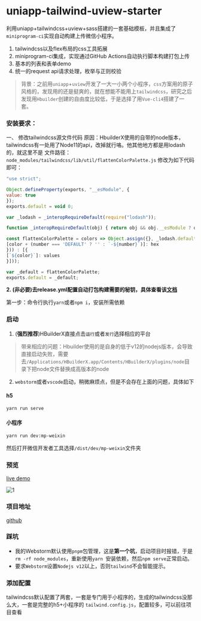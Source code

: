 # uniapp-tailwind-uview-starter
利用uniapp+tailwindcss+uview+sass搭建的一套基础模板，并且集成了`miniprogram-ci`实现自动构建上传微信小程序。

1. tailwindcss以及flex布局的css工具拓展
2. miniprogram-ci集成，实现通过GitHub Actions自动执行脚本构建打包上传
3. 基本的列表和表单demo
4. 统一的request api请求处理，枚举与正则校验


>背景：之前用`uniapp`+`uview`开发了一大一小两个小程序，`css`方案用的原子风格的，发现用的还是挺爽的，就在想能不能用上`tailwindcss`，研究之后发现用`Hbuilder`创建的自由度比较低，于是选择了用`Vue-cli4`搭建了一套。

### 安装要求：
一、 修改tailwindcss源文件代码
原因：HbuilderX使用的自带的node版本，tailwindcss有一处用了Node11的api，改掉就行咯。他其他地方都是用lodash的，就这里不是
   文件路径：`node_modules/tailwindcss/lib/util/flattenColorPalette.js`
   修改为如下代码即可：
   ```js
"use strict";

Object.defineProperty(exports, "__esModule", {
  value: true
});
exports.default = void 0;

var _lodash = _interopRequireDefault(require("lodash"));

function _interopRequireDefault(obj) { return obj && obj.__esModule ? obj : { default: obj }; }

const flattenColorPalette = colors => Object.assign({}, _lodash.default.flatMap(...Object.entries(colors), ([color, values]) => typeof values == 'object' ? Object.entries(flattenColorPalette(values)).map(([number, hex]) => ({
  [color + (number === 'DEFAULT' ? '' : `-${number}`)]: hex
})) : [{
  [`${color}`]: values
}]));

var _default = flattenColorPalette;
exports.default = _default;

```


**2. (非必要)去release.yml配置自动打包构建需要的秘钥，具体查看该[文档](https://developers.weixin.qq.com/miniprogram/dev/devtools/ci.html)**

第一步：命令行执行` yarn `或者`npm i`，安装所需依赖

### 启动
1. (**强烈推荐**)HBuilderX直接点击`运行`或者`发行`选择相应的平台

>带来相应的问题：Hbuilder使用的是自身的低于v12的nodejs版本，会导致直接启动失败，需要去`/Applications/HBuilderX.app/Contents/HBuilderX/plugins/node`目录下把node文件替换成高版本的node
   
2. `webstorm`或者`vscode`启动，稍微麻烦点，但是不会存在上面的问题，具体如下
#### h5
```bash
yarn run serve
```
#### 小程序
```bash
yarn run dev:mp-weixin
```
然后打开微信开发者工具选择`/dist/dev/mp-weixin`文件夹

### 预览
[live demo](https://xlzy520.cn/uniapp-tailwind-uview-starter)


![1](https://img-cdn-aliyun.dcloud.net.cn/stream/plugin_screens/a4a29f30-9533-11eb-b534-33a539a2c06f_0.png?v=1617533933)

### 项目地址
[github](https://github.com/xlzy520/uniapp-tailwind-uview-starter)

### 踩坑
- 我的Webstorm默认使用`pnpm`包管理，这是**第一个坑**，启动项目时报错，于是`rm -rf node_modules`，重新使用`yarn `安装依赖，然后`npm serve`正常启动。
- 要求`Webstorm`设置`Nodejs v12`以上，否则`tailwind`不会智能提示。


### 添加配置

tailwindcss默认配置了两套，一套是专门用于小程序的，生成的tailwindcss没那么大，一套是完整的h5+小程序的
`tailwind.config.js`，配置较多，可以前往项目查看
